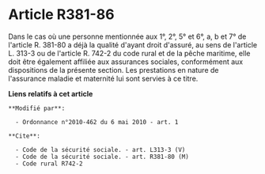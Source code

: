 # Article R381-86

Dans le cas où une personne mentionnée aux 1°, 2°, 5° et 6°, a, b et 7° de l'article R. 381-80 a déjà la qualité d'ayant
droit d'assuré, au sens de l'article L. 313-3 ou de l'article R. 742-2 du code rural et de la pêche maritime, elle doit être
également affiliée aux assurances sociales, conformément aux dispositions de la présente section. Les prestations en nature
de l'assurance maladie et maternité lui sont servies à ce titre.

**Liens relatifs à cet article**

	**Modifié par**:

	  - Ordonnance n°2010-462 du 6 mai 2010 - art. 1

	**Cite**:

	  - Code de la sécurité sociale. - art. L313-3 (V)
	  - Code de la sécurité sociale. - art. R381-80 (M)
	  - Code rural R742-2
